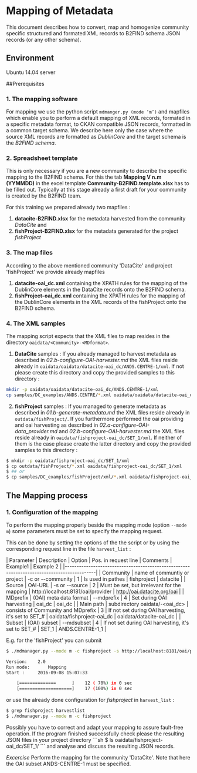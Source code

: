 # Mapping of Metadata

This document describes how to convert, map and homogenize community specific structured and formated XML records to B2FIND schema JSON records (or any other schema). 


## Environment
Ubuntu 14.04 server

##Prerequisites

### 1. The mapping software
For mapping we use the python script ```mdmanger.py (mode ‘m’)``` and mapfiles which enable you to perform a default mapping of XML records, formated in a specific metadata format, to CKAN compatible JSON records, formatted in a common target schema.
We describe here only the case where the source XML records are formatted as *DublinCore* and the target schema is the *B2FIND schema*. 

### 2. Spreadsheet template
This is only necessary if you are a new community to describe the specific mapping to the B2FIND schema. For this the tab **Mapping V n.m (YYMMDD)** in the excel template **Community-B2FIND.template.xlsx** has to be filled out. Typically at this stage already a first draft for your community is created by the B2FIND team. 

For this training we prepared already two mapfiles :
1. **datacite-B2FIND.xlsx** for the metadata harvested from the community *DataCite* and
2. **fishProject-B2FIND.xlsx** for the metadata generated for the project *fishProject*

### 3. The map files
According to the above mentioned community 'DataCite' and project 'fishProject' we provide already mapfiles
1. **datacite-oai_dc.xml** containing the XPATH rules for the mapping of the DublinCore elements in the DataCite records onto the B2FIND schema.
2. **fishProject-oai_dc.xml** containing the XPATH rules for the mapping of the DublinCore elements in the XML records of the fishProject onto the B2FIND schema.

### 4. The XML samples
The mapping script expects that the XML files to map resides in the directory ```oaidata/<Community>-<MDformat>```.

1. **DataCite** samples : If you already managed to harvest metadata as described in *02.b-configure-OAI-harvester.md* the XML files reside already in ```oaidata/oaidata/datacite-oai_dc/ANDS.CENTRE-1/xml```. If not please create this directory and copy the provided samples to this directory :
```sh
mkdir -p oaidata/oaidata/datacite-oai_dc/ANDS.CENTRE-1/xml
cp samples/DC_examples/ANDS.CENTRE/*.xml oaidata/oaidata/datacite-oai_dc/ANDS.CENTRE-1/xml
```
2. **fishProject** samples : If you managed to generate metadata as described in *01.b-generate-metadata.md* the XML files reside already in ```outdata/fishProject/```. If you furthermore performed the oai providing and oai harvesting as described in *02.a-configure-OAI-data_provider.md* and *02.b-configure-OAI-harvester.md* the XML files reside already in ```oaidata/fishproject-oai_dc/SET_1/xml```. If neither of them is the case please create the latter directory and copy the provided samples to this directory :
```sh
$ mkdir -p oaidata/fishproject-oai_dc/SET_1/xml
$ cp outdata/fishProject/*.xml oaidata/fishproject-oai_dc/SET_1/xml
$ ## or
$ cp samples/DC_examples/fishProject/xml/*.xml oaidata/fishproject-oai_dc/SET_1/xml
``` 

## The Mapping process

### 1. Configuration of the mapping
To perform the mapping properly beside the mapping mode (option ```--mode m```) some parameters must be set to specify the mapping request.

This can be done by setting the options of the the script or by using the corresponding request line in the file ```harvest_list``` :

| Parameter | Description | Option | Pos. in request line | Comments | Example1 | Example 2 |
|-------------------------------------------------------------------------------------------|
| Community | name of communtiy or project | -c or --community | 1 | Is used in pathes | fishproject | datacite | 
| Source    | OAI-URL | -s or --source | 2 | Must be set, but irrelevant for the mapping |  http://localhost:8181/oai/provider |  http://oai.datacite.org/oai |
| MDprefix  | (OAI) meta data format | --mdprefix | 4 | Set during OAI harvesting | oai_dc | oai_dc |
| Main path    | subdirectory oaidata/<community>-<oai_dc> | consists of Community and MDprefix   | 3 | If not set during OAI harvesting, it's set to SET_# | oaidata/fishproject-oai_dc | oaidata/datacite-oai_dc |
| Subset    | (OAI) subset | --mdsubset | 4 | If not set during OAI harvesting, it's set to SET_# | SET_1 | ANDS.CENTRE-1_1 | 
 
E.g. for the 'fishProject' you can submit 
```sh
$ ./mdmanager.py --mode m -c fishproject -s http://localhost:8181/oai/provider --mdsubset SET_1 --mdprefix oai_dc

Version:  	2.0
Run mode:   	Mapping
Start : 	2016-09-08 15:07:33

	[==============      ]    12 ( 70%) in 0 sec
	[====================]    17 (100%) in 0 sec
```

or use the already done configuration for *fishproject* in ```harvest_list``` :
```sh
$ grep fishproject harvestlist
$ ./mdmanager.py --mode m -c fishproject 
```

Possibly you have to correct and adapt your mapping to assure fault-free operation. If the program finished successfully check please the resulting JSON files in your project directory
´´´sh
$ ls oaidata/fishproject-oai_dc/SET_1/
´´´
and analyse and discuss the resulting JSON records.

*Excercise* Perform the mapping for the community 'DataCite'. Note that here the OAI subset ANDS-CENTRE-1 must be specified.
